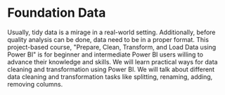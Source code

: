 # Foundation Data
Usually, tidy data is a mirage in a real-world setting. Additionally, before quality analysis can be done, data need to be in a proper format. This project-based course, "Prepare, Clean, Transform, and Load Data using Power BI" is for beginner and intermediate Power BI users willing to advance their knowledge and skills.
We will learn practical ways for data cleaning and transformation using Power BI. We will talk about different data cleaning and transformation tasks like splitting, renaming, adding, removing columns. 
